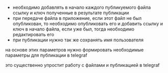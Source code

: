 - необходимо добавлять в начало каждого публикуемого файла ссылку и ключ полученные в результате публикации
- при передаче файла в приложение, если этот файл не был опубликован, то необходимо опубликовать его и добавить ссылку и ключ в начало файла, если уже был, тогда необходимо редактировать его
- при публикации нужно так же сохранять имя пользователя

на основе этих параметров нужно формировать необходимые параметры для публикации в telegraf

это существенно упростит работу с файлами и публикацией в telegraf